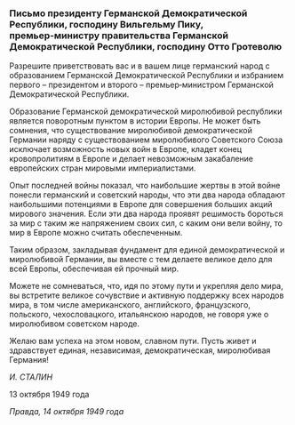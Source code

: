 ### Письмо президенту Германской Демократической Республики, господину Вильгельму Пику, премьер‑министру правительства Германской Демократической Республики, господину Отто Гротеволю

Разрешите приветствовать вас и в вашем лице германский народ с образованием Германской Демократической Республики и избранием первого – президентом и второго – премьер‑министром Германской Демократической Республики.

Образование Германской демократической миролюбивой республики является поворотным пунктом в истории Европы. Не может быть сомнения, что существование миролюбивой демократической Германии наряду с существованием миролюбивого Советского Союза исключает возможность новых войн в Европе, кладет конец кровопролитиям в Европе и делает невозможным закабаление европейских стран мировыми империалистами.

Опыт последней войны показал, что наибольшие жертвы в этой войне понесли германский и советский народы, что эти два народа обладают наибольшими потенциями в Европе для совершения больших акций мирового значения. Если эти два народа проявят решимость бороться за мир с таким же напряжением своих сил, с каким они вели войну, то мир в Европе можно считать обеспеченным.

Таким образом, закладывая фундамент для единой демократической и миролюбивой Германии, вы вместе с тем делаете великое дело для всей Европы, обеспечивая ей прочный мир.

Можете не сомневаться, что, идя по этому пути и укрепляя дело мира, вы встретите великое сочувствие и активную поддержку всех народов мира, в том числе американского, английского, французского, польского, чехословацкого, итальянскою народов, не говоря уже о миролюбивом советском народе.

Желаю вам успеха на этом новом, славном пути. Пусть живет и здравствует единая, независимая, демократическая, миролюбивая Германия!

_И. СТАЛИН_

13 октября 1949 года

_Правда, 14 октября 1949 года_